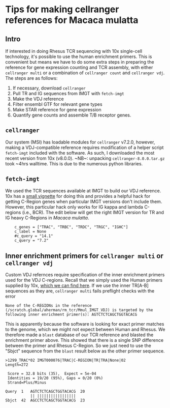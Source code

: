 # Tips for making cellranger references for Macaca mulatta

## Intro
If interested in doing Rhesus TCR sequencing with 10x single-cell technology, it's possible to use the human enrichment primers. This is convenient but means we have to do some extra steps in preparing the reference for gene expression counting and TCR assembly, with either `cellranger multi` or a combination of `cellranger count` and `cellranger vdj`. The steps are as follows:
  1) If necessary, download `cellranger`
  2) Pull TR and IG sequences from IMGT with `fetch-imgt`
  3) Make the VDJ reference
  4) Filter ensembl GTF for relevant gene types
  5) Make STAR reference for gene expression
  6) Quantify gene counts and assemble T/B receptor genes.



## `cellranger`
Our system (MSI) has loadable modules for `cellranger` v7.2.0, however, making a VDJ-compatible reference requires modification of a helper script `fetch-imgt` included with the software. As such, I downloaded the most recent version from 10x (v8.0.0). ~NB~: unpacking `cellranger-8.0.0.tar.gz` took ~4hrs walltime. This is due to the numerous python libraries.

## `fetch-imgt`
We used the TCR sequences available at IMGT to build our VDJ reference. 10x has a [small vignette](https://kb.10xgenomics.com/hc/en-us/articles/6206590727821-Building-a-custom-reference-for-V-D-J-using-IMGT-tool) for doing this and provides a helpful hack for getting C-Region genes when particular IMGT versions don't include them. However, this particular hack only works for IG kappa and lambda C-regions (i.e., BCR). The edit below will get the right IMGT version for TR and IG heavy C-Regions in _Macaca mulatta_. 

```
    c_genes = ["TRAC", "TRBC", "TRDC", "TRGC", "IGHC"]
    c_label = None
    #c_query = "14.1"
    c_query = "7.2"
```

## Inner enrichment primers for `cellranger multi` or `cellranger vdj`
Custom VDJ refernces require specification of the inner enrichment primers used for the VDJ C-regions. Recall that we simply used the Human primers supplied by 10x, [which we can find here](https://kb.10xgenomics.com/hc/en-us/articles/360047454291-Which-genes-does-each-V-D-J-specific-primer-map-to). If we use the inner TR[A-B] sequences as they are, `cellranger multi` fails preflight checks with the error

```
None of the C-REGIONs in the reference (/scratch.global/aherman/rm_tcr/Mmul_IMGT_VDJ) is targeted by the following inner enrichment primer(s): AGTCTCTCAGCTGGTACACG
```

This is apparently because the software is looking for exact primer matches to the genome, which we might not expect between Human and Rhesus. We therefore made a `blast` database of our TCR reference and blasted the enrichment primer above. This showed that there is a single SNP difference between the primer and Rhesus C-Region. So we just need to use the "Sbjct" sequence from the `blast` result below as the other primer sequence.

```
>1299_TRAC*02 IMGT000076|TRAC|C-REGION|TR|TRA|None|02
Length=272

 Score = 32.8 bits (35),  Expect = 5e-04
 Identities = 19/20 (95%), Gaps = 0/20 (0%)
 Strand=Plus/Minus

Query  1   AGTCTCTCAGCTGGTACACG  20
           || |||||||||||||||||
Sbjct  42  AGCCTCTCAGCTGGTACACG  23
```
